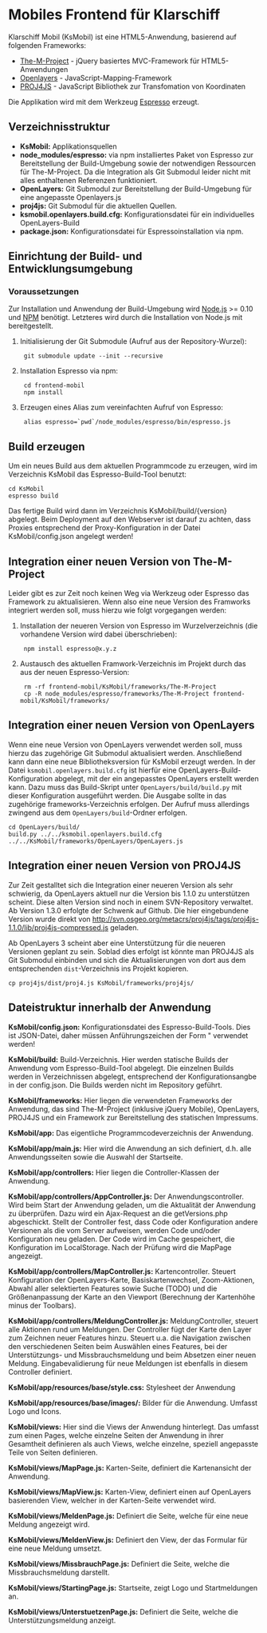 # Mobiles Frontend für Klarschiff

Klarschiff Mobil (KsMobil) ist eine HTML5-Anwendung, basierend auf folgenden Frameworks:

* [The-M-Project](http://www.the-m-project.org) - jQuery basiertes MVC-Framework
  für HTML5-Anwendungen
* [Openlayers](http://openlayers.org) - JavaScript-Mapping-Framework
* [PROJ4JS](https://github.com/proj4js/proj4js) - JavaScript Bibliothek zur 
  Transfomation von Koordinaten

Die Applikation wird mit dem Werkzeug [Espresso](https://github.com/mwaylabs/Espresso)
erzeugt.

## Verzeichnisstruktur

* **KsMobil:** Applikationsquellen
* **node\_modules/espresso:** via npm installiertes Paket von Espresso zur 
  Bereitstellung der Build-Umgebung sowie der notwendigen Ressourcen für 
  The-M-Project. Da die Integration als Git Submodul leider nicht mit alles
  enthaltenen Referenzen funktioniert.
* **OpenLayers:** Git Submodul zur Bereitstellung der Build-Umgebung für eine 
  angepasste Openlayers.js
* **proj4js:** Git Submodul für die aktuellen Quellen.
* **ksmobil.openlayers.build.cfg:** Konfigurationsdatei für ein individuelles 
  OpenLayers-Build
* **package.json:** Konfigurationsdatei für Espressoinstallation via npm.

## Einrichtung der Build- und Entwicklungsumgebung

### Voraussetzungen

Zur Installation und Anwendung der Build-Umgebung wird [Node.js](http://nodejs.org/) >= 0.10
und [NPM](http://npmjs.org/) benötigt. Letzteres wird durch die Installation von Node.js 
mit bereitgestellt.

1. Initialisierung der Git Submodule (Aufruf aus der Repository-Wurzel):

        git submodule update --init --recursive

1. Installation Espresso via npm:

        cd frontend-mobil
        npm install

1. Erzeugen eines Alias zum vereinfachten Aufruf von Espresso:

        alias espresso=`pwd`/node_modules/espresso/bin/espresso.js

## Build erzeugen

Um ein neues Build aus dem aktuellen Programmcode zu erzeugen, wird im
Verzeichnis KsMobil das Espresso-Build-Tool benutzt:

    cd KsMobil
    espresso build

Das fertige Build wird dann im Verzeichnis KsMobil/build/{version} abgelegt. Beim 
Deployment auf den Webserver ist darauf zu achten, dass Proxies entsprechend
der Proxy-Konfiguration in der Datei KsMobil/config.json angelegt werden!

## Integration einer neuen Version von The-M-Project

Leider gibt es zur Zeit noch keinen Weg via Werkzeug oder Espresso das Framework zu
aktualisieren. Wenn also eine neue Version des Framworks integriert werden soll, 
muss hierzu wie folgt vorgegangen werden:

1. Installation der neueren Version von Espresso im Wurzelverzeichnis (die vorhandene
   Version wird dabei überschrieben):

        npm install espresso@x.y.z

1. Austausch des aktuellen Framwork-Verzeichnis im Projekt durch das aus der 
   neuen Espresso-Version:

        rm -rf frontend-mobil/KsMobil/frameworks/The-M-Project
        cp -R node_modules/espresso/frameworks/The-M-Project frontend-mobil/KsMobil/frameworks/

## Integration einer neuen Version von OpenLayers

Wenn eine neue Version von OpenLayers verwendet werden soll, muss hierzu das 
zugehörige Git Submodul aktualisiert werden. Anschließend kann dann eine neue 
Bibliotheksversion für KsMobil erzeugt werden. In der Datei 
`ksmobil.openlayers.build.cfg` ist hierfür eine OpenLayers-Build-Konfiguration
abgelegt, mit der ein angepasstes OpenLayers erstellt werden kann. Dazu muss das 
Build-Skript unter `OpenLayers/build/build.py` mit dieser Konfiguration ausgeführt
werden. Die Ausgabe sollte in das zugehörige frameworks-Verzeichnis erfolgen. 
Der Aufruf muss allerdings zwingend aus dem `OpenLayers/build`-Ordner erfolgen.

    cd OpenLayers/build/
    build.py ../../ksmobil.openlayers.build.cfg ../../KsMobil/frameworks/OpenLayers/OpenLayers.js

## Integration einer neuen Version von PROJ4JS

Zur Zeit gestalltet sich die Integration einer neueren Version als sehr schwierig,
da OpenLayers aktuell nur die Version bis 1.1.0 zu unterstützen scheint.
Diese alten Version sind noch in einem SVN-Repository verwaltet. Ab Version 1.3.0 
erfolgte der Schwenk auf Github. Die hier eingebundene Version wurde direkt von 
http://svn.osgeo.org/metacrs/proj4js/tags/proj4js-1.1.0/lib/proj4js-compressed.js 
geladen. 

Ab OpenLayers 3 scheint aber eine Unterstützung für die neueren Versionen
geplant zu sein. Soblad dies erfolgt ist könnte man PROJ4JS als Git Submodul einbinden
und sich die Aktualisierungen von dort aus dem entsprechenden `dist`-Verzeichnis ins 
Projekt kopieren.

    cp proj4js/dist/proj4.js KsMobil/frameworks/proj4js/

## Dateistruktur innerhalb der Anwendung

**KsMobil/config.json:** Konfigurationsdatei des Espresso-Build-Tools. Dies ist
  JSON-Datei, daher müssen Anführungszeichen der Form " verwendet werden!

**KsMobil/build:** Build-Verzeichnis. Hier werden statische Builds der Anwendung
  vom Espresso-Build-Tool abgelegt. Die einzelnen Builds werden in 
  Verzeichnissen abgelegt, entsprechend der Konfigurationsangbe in der config.json.
  Die Builds werden nicht im Repository geführt.

**KsMobil/frameworks:** Hier liegen die verwendeten Frameworks der Anwendung, das
  sind The-M-Project (inklusive jQuery Mobile), OpenLayers, PROJ4JS und ein 
  Framework zur Bereitstellung des statischen Impressums.

**KsMobil/app:** Das eigentliche Programmcodeverzeichnis der Anwendung.

**KsMobil/app/main.js:** Hier wird die Anwendung an sich definiert, d.h. alle
  Anwendungsseiten sowie die Auswahl der Startseite.

**KsMobil/app/controllers:** Hier liegen die Controller-Klassen der Anwendung.

**KsMobil/app/controllers/AppController.js:** Der Anwendungscontroller. Wird beim
  Start der Anwendung geladen, um die Aktualität der Anwendung zu überprüfen.
  Dazu wird ein Ajax-Request an die getVersions.php abgeschickt. Stellt der 
  Controller fest, dass Code oder Konfiguration andere Versionen als die vom
  Server aufweisen, werden Code und/oder Konfiguration neu geladen.
  Der Code wird im Cache gespeichert, die Konfiguration im LocalStorage.
  Nach der Prüfung wird die MapPage angezeigt.

**KsMobil/app/controllers/MapController.js:** Kartencontroller. Steuert
  Konfiguration der OpenLayers-Karte, Basiskartenwechsel, Zoom-Aktionen,
  Abwahl aller selektierten Features sowie Suche (TODO) und die Größenanpassung
  der Karte an den Viewport (Berechnung der Kartenhöhe minus der Toolbars).

**KsMobil/app/controllers/MeldungController.js:** MeldungController, steuert alle
  Aktionen rund um Meldungen.
  Der Controller fügt der Karte den Layer zum Zeichnen neuer Features hinzu.
  Steuert u.a. die Navigation zwischen den verschiedenen Seiten beim Auswählen
  eines Features, bei der Unterstützungs- und Missbrauchsmeldung und beim
  Absetzen einer neuen Meldung. Eingabevalidierung für neue Meldungen ist 
  ebenfalls in diesem Controller definiert.

**KsMobil/app/resources/base/style.css:** Stylesheet der Anwendung

**KsMobil/app/resources/base/images/:** Bilder für die Anwendung. Umfasst Logo
  und Icons.

**KsMobil/views:** Hier sind die Views der Anwendung hinterlegt. Das umfasst zum
  einen Pages, welche einzelne Seiten der Anwendung in ihrer Gesamtheit
  definieren als auch Views, welche einzelne, speziell angepasste Teile von
  Seiten definieren.

**KsMobil/views/MapPage.js:** Karten-Seite, definiert die Kartenansicht der
  Anwendung.

**KsMobil/views/MapView.js:** Karten-View, definiert einen auf OpenLayers
  basierenden View, welcher in der Karten-Seite verwendet wird.

**KsMobil/views/MeldenPage.js:** Definiert die Seite, welche für eine neue Meldung
  angezeigt wird.

**KsMobil/views/MeldenView.js:** Definiert den View, der das Formular für eine neue
  Meldung umsetzt.

**KsMobil/views/MissbrauchPage.js:** Definiert die Seite, welche die 
  Missbrauchsmeldung darstellt.

**KsMobil/views/StartingPage.js:** Startseite, zeigt Logo und Startmeldungen an.

**KsMobil/views/UnterstuetzenPage.js:** Definiert die Seite, welche die
  Unterstützungsmeldung anzeigt.
